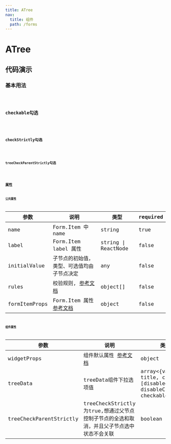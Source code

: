 ```yaml
---
title: ATree
nav:
  title: 组件
  path: /forms
---
```


# ATree

## 代码演示

### 基本用法

<code src="./demo/demo1.tsx" />


### checkable勾选

<code src="./demo/demo2.tsx" />


### checkStrictly勾选

<code src="./demo/demo3.tsx" />


### treeCheckParentStrictly勾选

<code src="./demo/demo4.tsx" />

## 属性

### 公共属性

| 参数                  | 说明                                                                                                                                  | 类型                | required |
| --------------------- | ------------------------------------------------------------------------------------------------------------------------------------- | ------------------- | -------- |
| name                  | Form.Item 中 name                                                                                                                            | string              | true     |
| label                 | Form.Item label 属性                                                                                                                  | string \| ReactNode | false    |
| initialValue          | 子节点的初始值，类型、可选值均由子节点决定                                                                                            | any                 | false    |
| rules                 | 校验规则, [参考文档](https://ant.design/components/form-cn/#Rule)                                     | object[]            | false    |
| formItemProps         | Form.Item 属性[参考文档](https://ant.design/components/form-cn/#Form.Item)                                                            | object              | false    |

### 组件属性

| 参数          | 说明                  | 类型                                                                                           | required |
| ------------- | --------------------- | ---------------------------------------------------------------------------------------------- | -------- |
| widgetProps |  组件默认属性 [参考文档](https://ant.design/components/tree-cn/#API) | object | false |
| treeData | treeData组件下拉选项值 | array<{value, title, children, [disabled, disableCheckbox, checkable]}> | true     |
| treeCheckParentStrictly | treeCheckStrictly为true,想通过父节点控制子节点的全选和取消，并且父子节点选中状态不会关联 |       boolean        | false    |



